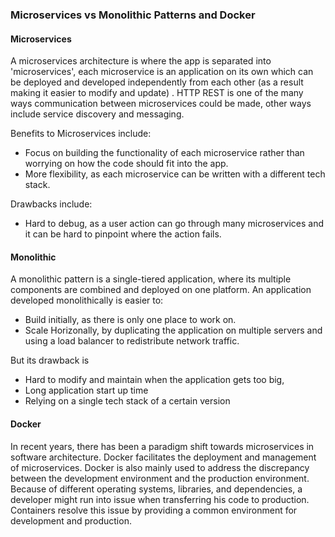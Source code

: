 ### Microservices vs Monolithic Patterns and Docker
#### Microservices

A microservices architecture is where the app is separated into 'microservices', each microservice is an application on its own which can be deployed and developed independently from each other (as a result making it easier to modify and update) . HTTP REST is one of the many ways communication between microservices could be made, other ways include service discovery and messaging.

Benefits to Microservices include:
* Focus on building the functionality of each microservice rather than worrying on how the code should fit into the app. 
* More flexibility, as each microservice can be written with a different tech stack. 

Drawbacks include:
* Hard to debug, as a user action can go through many microservices and it can be hard to pinpoint where the action fails.

#### Monolithic

A monolithic pattern is a single-tiered application, where its multiple components are combined and deployed on one platform. 
An application developed monolithically is easier to:
* Build initially, as there is only one place to work on. 
* Scale Horizonally, by duplicating the application on multiple servers and using a load balancer to redistribute network traffic.</br>

But its drawback is 
* Hard to modify and maintain when the application gets too big,
* Long application start up time
* Relying on a single tech stack of a certain version

#### Docker
In recent years, there has been a paradigm shift towards microservices in software architecture. Docker facilitates the deployment and management of microservices. Docker is also mainly used to address the discrepancy between the development environment and the production environment. Because of different operating systems, libraries, and dependencies, a developer might run into issue when transferring his code to production. Containers resolve this issue by providing a common environment for development and production.
